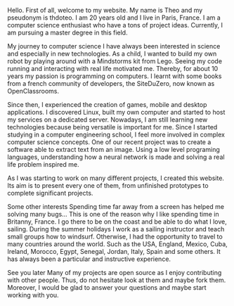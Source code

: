 Hello. First of all, welcome to my website. My name is Theo and my pseudonym is thdoteo. I am 20 years old and I live in Paris, France. I am a computer science enthusiast who have a tons of project ideas. Currently, I am pursuing a master degree in this field.


My journey to computer science
I have always been interested in science and especially in new technologies. As a child, I wanted to build my own robot by playing around with a Mindstorms kit from Lego. Seeing my code running and interacting with real life motivated me. Thereby, for about 10 years my passion is programming on computers. I learnt with some books from a french community of developers, the SiteDuZero, now known as OpenClassrooms.

Since then, I experienced the creation of games, mobile and desktop applications. I discovered Linux, built my own computer and started to host my services on a dedicated server. Nowadays, I am still learning new technologies because being versatile is important for me. Since I started studying in a computer engineering school, I feel more involved in complex computer science concepts. One of our recent project was to create a software able to extract text from an image. Using a low level programing languages, understanding how a neural network is made and solving a real life problem inspired me.

As I was starting to work on many different projects, I created this website. Its aim is to present every one of them, from unfinished prototypes to complete significant projects.




Some other interests
Spending time far away from a screen has helped me solving many bugs... This is one of the reason why I like spending time in Britanny, France. I go there to be on the coast and be able to do what I love, sailing. During the summer holidays I work as a sailing instructor and teach small groups how to windsurf.
Otherwise, I had the opportunity to travel to many countries around the world. Such as the USA, England, Mexico, Cuba, Ireland, Morocco, Egypt, Senegal, Jordan, Italy, Spain and some others. It has always been a particular and instructive experience.




See you later
Many of my projects are open source as I enjoy contributing with other people. Thus, do not hesitate look at them and maybe fork them. Moreover, I would be glad to answer your questions and maybe start working with you.